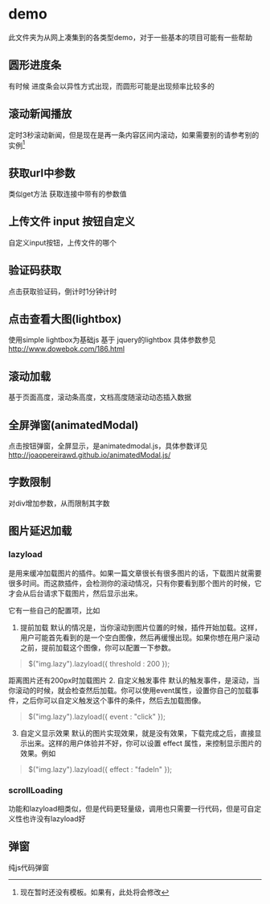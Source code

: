 # demo

此文件夹为从网上凑集到的各类型demo，对于一些基本的项目可能有一些帮助



## 圆形进度条

有时候 进度条会以异性方式出现，而圆形可能是出现频率比较多的


## 滚动新闻播放

定时3秒滚动新闻，但是现在是再一条内容区间内滚动，如果需要别的请参考别的实例[^修改1]

[^修改1]: 现在暂时还没有模板。如果有，此处将会修改 



## 获取url中参数

类似get方法 获取连接中带有的参数值



## 上传文件 input 按钮自定义

自定义input按钮，上传文件的哪个



## 验证码获取

点击获取验证码，倒计时1分钟计时


## 点击查看大图(lightbox)

使用simple lightbox为基础js 基于 jquery的lightbox 具体参数参见<http://www.dowebok.com/186.html>


## 滚动加载

基于页面高度，滚动条高度，文档高度随滚动动态插入数据


## 全屏弹窗(animatedModal)

点击按钮弹窗，全屏显示，是animatedmodal.js，具体参数详见<http://joaopereirawd.github.io/animatedModal.js/>



## 字数限制

对div增加参数，从而限制其字数



## 图片延迟加载

### lazyload
是用来缓冲加载图片的插件。如果一篇文章很长有很多图片的话，下载图片就需要很多时间。而这款插件，会检测你的滚动情况，只有你要看到那个图片的时候，它才会从后台请求下载图片，然后显示出来。

它有一些自己的配置项，比如
1. 提前加载
   默认的情况是，当你滚动到图片位置的时候，插件开始加载。这样，用户可能首先看到的是一个空白图像，然后再缓慢出现。如果你想在用户滚动之前，提前加载这个图像，你可以配置一下参数。
>$("img.lazy").lazyload({ threshold : 200 });

距离图片还有200px时加载图片
2. 自定义触发事件
   默认的触发事件，是滚动，当你滚动的时候，就会检查然后加载。你可以使用event属性，设置你自己的加载事件，之后你可以自定义触发这个事件的条件，然后去加载图像。
>$("img.lazy").lazyload({ event : "click" });
3. 自定义显示效果
   默认的图片实现效果，就是没有效果，下载完成之后，直接显示出来。这样的用户体验并不好，你可以设置 effect 属性，来控制显示图片的效果。例如
>$("img.lazy").lazyload({ effect : "fadeIn" });





### scrollLoading
功能和lazyload相类似，但是代码更轻量级，调用也只需要一行代码，但是可自定义性也许没有lazyload好



## 弹窗
纯js代码弹窗


